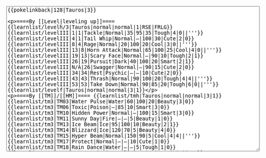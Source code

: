 </p><textarea readonly="" accesskey="," id="wpTextbox1" cols="80" rows="25" style="" class="mw-editfont-monospace" lang="en" dir="ltr" name="wpTextbox1">{{pokelinkback|128|Tauros|3}}

====By [[Level|leveling up]]====
{{learnlist/levelh/3|Tauros|normal|normal|1|RSE|FRLG}}
{{learnlist/levelIII|1|1|Tackle|Normal|35|95|35|Tough|4|0||'''}}
{{learnlist/levelIII|4|1|Tail Whip|Normal|—|100|30|Cute|2|0}}
{{learnlist/levelIII|8|4|Rage|Normal|20|100|20|Cool|3|0||'''}}
{{learnlist/levelIII|13|8|Horn Attack|Normal|65|100|25|Cool|4|0||'''}}
{{learnlist/levelIII|19|13|Scary Face|Normal|—|90|10|Tough|2|1}}
{{learnlist/levelIII|26|19|Pursuit|Dark|40|100|20|Smart|2|1}}
{{learnlist/levelIII|N/A|26|Swagger|Normal|—|90|15|Cute|2|0}}
{{learnlist/levelIII|34|34|Rest|Psychic|—|—|10|Cute|2|0}}
{{learnlist/levelIII|43|43|Thrash|Normal|90|100|20|Tough|4|4||'''}}
{{learnlist/levelIII|53|53|Take Down|Normal|90|85|20|Tough|6|0||'''}}
{{learnlist/levelf|Tauros|normal|normal|3|1}}

====By [[TM]]/[[HM]]====
{{learnlist/tmh|Tauros|normal|normal|3|1}}
{{learnlist/tm3|TM03|Water Pulse|Water|60|100|20|Beauty|3|0}}
{{learnlist/tm3|TM06|Toxic|Poison|—|85|10|Smart|3|0}}
{{learnlist/tm3|TM10|Hidden Power|Normal|—|100|15|Smart|3|0}}
{{learnlist/tm3|TM11|Sunny Day|Fire|—|—|5|Beauty|1|0}}
{{learnlist/tm3|TM13|Ice Beam|Ice|95|100|10|Beauty|2|1}}
{{learnlist/tm3|TM14|Blizzard|Ice|120|70|5|Beauty|4|0}}
{{learnlist/tm3|TM15|Hyper Beam|Normal|150|90|5|Cool|4|4||'''}}
{{learnlist/tm3|TM17|Protect|Normal|—|—|10|Cute|1|0}}
{{learnlist/tm3|TM18|Rain Dance|Water|—|—|5|Tough|1|0}}
{{learnlist/tm3|TM21|Frustration|Normal|—|100|20|Cute|1|0||'''}}
{{learnlist/tm3|TM22|SolarBeam|Grass|120|100|10|Cool|4|0}}
{{learnlist/tm3|TM23|Iron Tail|Steel|100|75|15|Cool|1|4}}
{{learnlist/tm3|TM24|Thunderbolt|Electric|95|100|15|Cool|4|0}}
{{learnlist/tm3|TM25|Thunder|Electric|120|70|10|Cool|2|2}}
{{learnlist/tm3|TM26|Earthquake|Ground|100|100|10|Tough|1|3}}
{{learnlist/tm3|TM27|Return|Normal|—|100|20|Cute|1|0||'''}}
{{learnlist/tm3|TM32|Double Team|Normal|—|—|15|Cool|2|0}}
{{learnlist/tm3|TM34|Shock Wave|Electric|60|—|20|Cool|2|0}}
{{learnlist/tm3|TM35|Flamethrower|Fire|95|100|15|Beauty|4|0}}
{{learnlist/tm3|TM37|Sandstorm|Rock|—|—|10|Tough|3|0}}
{{learnlist/tm3|TM38|Fire Blast|Fire|120|85|5|Beauty|4|0}}
{{learnlist/tm3|TM39|Rock Tomb|Rock|50|80|10|Smart|3|0}}
{{learnlist/tm3|TM42|Facade|Normal|70|100|20|Cute|2|0||'''}}
{{learnlist/tm3|TM43|Secret Power|Normal|70|100|20|Smart|1|0||'''}}
{{learnlist/tm3|TM44|Rest|Psychic|—|—|10|Cute|2|0}}
{{learnlist/tm3|TM45|Attract|Normal|—|100|15|Cute|2|0}}
{{learnlist/tm3|HM03|Surf|Water|95|100|15|Beauty|3|0}}
{{learnlist/tm3|HM04|Strength|Normal|80|100|15|Tough|2|1||'''}}
{{learnlist/tm3|HM06|Rock Smash|Fighting|20|100|15|Tough|1|0}}
{{learnlist/tmf|Tauros|normal|normal|3|1}}

====By {{pkmn|breeding}}====
{{learnlist/breedh|Tauros|normal|normal|3|1}}
{{learnlist/breed3null}}
{{learnlist/breedf|Tauros|normal|normal|3|1}}

====By [[Move Tutor|tutoring]]====
{{learnlist/tutorh|Tauros|normal|normal|3|1}}
{{learnlist/tutor3|Body Slam|Normal|85|100|15|Tough|1|4||'''|yes|yes|yes}}
{{learnlist/tutor3|Double-Edge|Normal|120|100|15|Tough|6|0||'''|yes|yes|yes}}
{{learnlist/tutor3|Endure|Normal|—|—|10|Tough|2|0|||no|yes|no}}
{{learnlist/tutor3|Icy Wind|Ice|55|95|15|Beauty|1|3|||no|yes|yes}}
{{learnlist/tutor3|Mimic|Normal|—|—|10|Cute|1|0|||yes|yes|yes}}
{{learnlist/tutor3|Sleep Talk|Normal|—|—|10|Cute|3|0|||no|yes|no}}
{{learnlist/tutor3|Snore|Normal|40|100|15|Cute|4|0||'''|no|yes|no}}
{{learnlist/tutor3|Substitute|Normal|—|—|10|Smart|2|0|||yes|yes|yes}}
{{learnlist/tutor3|Swagger|Normal|—|90|15|Cute|2|0|||no|yes|yes}}
{{learnlist/tutorf|Tauros|normal|normal|3|1}}

====Special moves====
{{Shadow moves|128|46|Shadow Hold|Shadow Rush|Shadow Shed|Shadow Sky|Refresh|Normal|Earthquake|Ground|Tail Whip|Normal|Body Slam|Normal|XD|normal|normal}}

[[fr:Tauros/Génération 3]]
[[it:Tauros/Mosse apprese in terza generazione]]
[[ja:ケンタロス/第六世代以前のおぼえるわざ]]
[[zh:肯泰罗/第三世代招式表]]
